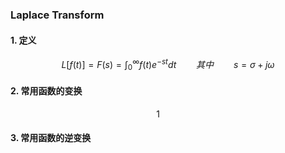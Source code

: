 ### Laplace Transform

#### 1. 定义
$$
L[f(t)] = F(s) = \int_{0}^{\infty}f(t)e^{-st}dt
\qquad 其中\qquad s=\sigma + j\omega
$$

#### 2. 常用函数的变换

$$
1\qquad
$$


#### 3. 常用函数的逆变换

